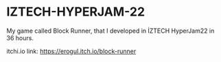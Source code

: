 # IZTECH-HYPERJAM-22

My game called Block Runner, that I developed in İZTECH HyperJam22 in 36 hours.

itchi.io link: https://erogul.itch.io/block-runner
